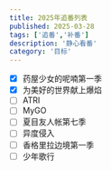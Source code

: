 ```yaml
---
title: 2025年追番列表
published: 2025-03-28
tags: ['追番','补番']
description: '静心看番'
category: '目标'
---
```


- [x] 药屋少女的呢喃第一季
- [x] 为美好的世界献上爆焰
- [ ] ATRI
- [ ] MyGO
- [ ] 夏目友人帐第七季
- [ ] 异度侵入
- [ ] 香格里拉边境第一季
- [ ] 少年歌行
